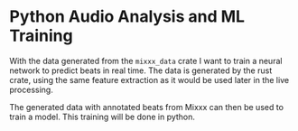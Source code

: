 # Python Audio Analysis and ML Training

With the data generated from the `mixxx_data` crate I want to train a
neural network to predict beats in real time.  The data is generated
by the rust crate, using the same feature extraction as it would be
used later in the live processing.

The generated data with annotated beats from Mixxx can then be used to
train a model.  This training will be done in python.
